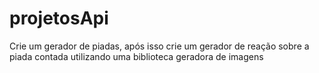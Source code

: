 # projetosApi
Crie um gerador de piadas, após isso crie um gerador de reação sobre a piada contada utilizando uma biblioteca geradora de imagens

